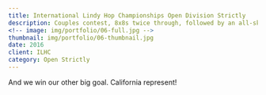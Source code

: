 ```yaml
---
title: International Lindy Hop Championships Open Division Strictly
description: Couples contest, 8x8s twice through, followed by an all-skate.
<!-- image: img/portfolio/06-full.jpg -->
thumbnail: img/portfolio/06-thumbnail.jpg
date: 2016
client: ILHC
category: Open Strictly
---
```

And we win our other big goal. California represent!